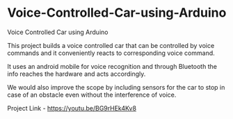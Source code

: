 # Voice-Controlled-Car-using-Arduino
Voice Controlled Car using Arduino

This project builds a voice controlled car that can be controlled by voice commands and it conveniently reacts to corresponding voice command.

It uses an android mobile for voice recognition and through Bluetooth the info reaches the hardware and acts accordingly.

We would also improve the scope by including sensors for the car to stop in case of an obstacle even without the interference of voice.

Project Link - https://youtu.be/BG9rHEk4Kv8
